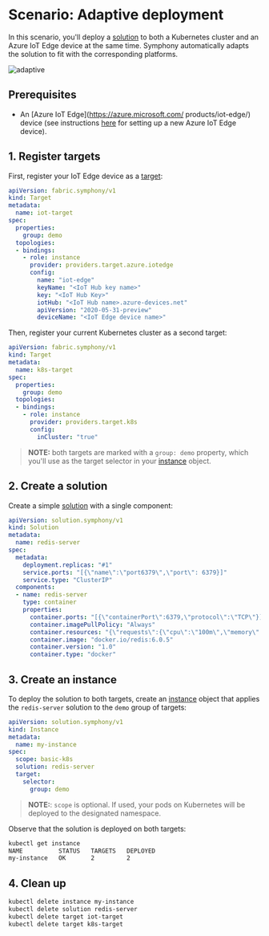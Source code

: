 # Scenario: Adaptive deployment

In this scenario, you'll deploy a [solution](../uom/solution.md) to both a Kubernetes cluster and an Azure IoT Edge device at the same time. Symphony automatically adapts the solution to fit with the corresponding platforms.

![adaptive](../images/adaptive.png)

## Prerequisites

* An [Azure IoT Edge](https://azure.microsoft.com/ products/iot-edge/) device (see instructions [here](../quick_start/deploy_solution_to_azure_iot_edge.md) for setting up a new Azure IoT Edge device).

## 1. Register targets

First, register your IoT Edge device as a [target](../uom/target.md):

```yaml
apiVersion: fabric.symphony/v1
kind: Target
metadata:
  name: iot-target
spec:  
  properties:
    group: demo
  topologies:
  - bindings:
    - role: instance
      provider: providers.target.azure.iotedge
      config:
        name: "iot-edge"
        keyName: "<IoT Hub key name>"
        key: "<IoT Hub Key>"
        iotHub: "<IoT Hub name>.azure-devices.net"
        apiVersion: "2020-05-31-preview"
        deviceName: "<IoT Edge device name>"
```

Then, register your current Kubernetes cluster as a second target:

```yaml
apiVersion: fabric.symphony/v1
kind: Target
metadata:
  name: k8s-target
spec:  
  properties:
    group: demo
  topologies:
  - bindings:
    - role: instance
      provider: providers.target.k8s
      config:
        inCluster: "true"   
```

> **NOTE:** both targets are marked with a `group: demo` property, which you'll use as the target selector in your [instance](../uom/instance.md) object.

## 2. Create a solution

Create a simple [solution](../uom/solution.md) with a single component:

```yaml
apiVersion: solution.symphony/v1
kind: Solution
metadata: 
  name: redis-server
spec:  
  metadata:
    deployment.replicas: "#1"
    service.ports: "[{\"name\":\"port6379\",\"port\": 6379}]"
    service.type: "ClusterIP"
  components:
  - name: redis-server
    type: container
    properties:
      container.ports: "[{\"containerPort\":6379,\"protocol\":\"TCP\"}]"
      container.imagePullPolicy: "Always"
      container.resources: "{\"requests\":{\"cpu\":\"100m\",\"memory\":\"100Mi\"}}"        
      container.image: "docker.io/redis:6.0.5"
      container.version: "1.0"
      container.type: "docker"
```

## 3. Create an instance

To deploy the solution to both targets, create an [instance](../uom/instance.md) object that applies the `redis-server` solution to the `demo` group of targets:

```yaml
apiVersion: solution.symphony/v1
kind: Instance
metadata:
  name: my-instance
spec:
  scope: basic-k8s
  solution: redis-server
  target:
    selector: 
      group: demo      
```

> **NOTE:**: `scope` is optional. If used, your pods on Kubernetes will be deployed to the designated namespace.

Observe that the solution is deployed on both targets:

```bash
kubectl get instance
NAME          STATUS   TARGETS   DEPLOYED
my-instance   OK       2         2
```

## 4. Clean up

```bash
kubectl delete instance my-instance
kubectl delete solution redis-server
kubectl delete target iot-target
kubectl delete target k8s-target
```
